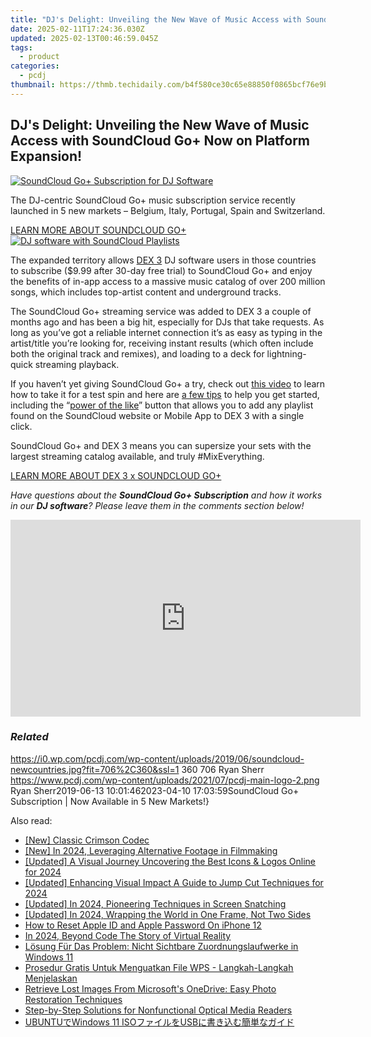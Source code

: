 ```yaml
---
title: "DJ's Delight: Unveiling the New Wave of Music Access with SoundCloud Go+ Now on Platform Expansion!"
date: 2025-02-11T17:24:36.030Z
updated: 2025-02-13T00:46:59.045Z
tags:
  - product
categories:
  - pcdj
thumbnail: https://thmb.techidaily.com/b4f580ce30c65e88850f0865bcf76e9b30f93eff5e8a5ffb4e4a9c4a1397858e.jpg
---
```


## DJ's Delight: Unveiling the New Wave of Music Access with SoundCloud Go+ Now on Platform Expansion!

[![SoundCloud Go+ Subscription for DJ Software](https://i0.wp.com/pcdj.com/wp-content/uploads/2019/06/soundcloud-newcountries.jpg?resize=706%2C321&ssl=1)](https://i0.wp.com/pcdj.com/wp-content/uploads/2019/06/soundcloud-newcountries.jpg?fit=706%2C360&ssl=1 "SoundCloud Go+ Subscription for DJ Software")

The DJ-centric SoundCloud Go+ music subscription service recently launched in 5 new markets – Belgium, Italy, Portugal, Spain and Switzerland.

[LEARN MORE ABOUT SOUNDCLOUD GO+ ![DJ software with SoundCloud Playlists](https://i0.wp.com/pcdj.com/wp-content/uploads/2019/05/soundcloudgo-dex3-playlistrs.jpg?fit=300%2C300&ssl=1 "DJ software with SoundCloud Playlists")](https://tools.techidaily.com/pcdj/products/)

The expanded territory allows [DEX 3](https://tools.techidaily.com/pcdj/products/) DJ software users in those countries to subscribe ($9.99 after 30-day free trial) to SoundCloud Go+ and enjoy the benefits of in-app access to a massive music catalog of over 200 million songs, which includes top-artist content and underground tracks.

The SoundCloud Go+ streaming service was added to DEX 3 a couple of months ago and has been a big hit, especially for DJs that take requests. As long as you’ve got a reliable internet connection it’s as easy as typing in the artist/title you’re looking for, receiving instant results (which often include both the original track and remixes), and loading to a deck for lightning-quick streaming playback.

If you haven’t yet giving SoundCloud Go+ a try, check out [this video](https://www.youtube.com/watch?v=Vzz-uiuyixk) to learn how to take it for a test spin and here are [a few tips](https://tools.techidaily.com/pcdj/products/) to help you get started, including the “[power of the like](https://tools.techidaily.com/pcdj/products/)” button that allows you to add any playlist found on the SoundCloud website or Mobile App to DEX 3 with a single click.

SoundCloud Go+ and DEX 3 means you can supersize your sets with the largest streaming catalog available, and truly #MixEverything.

[LEARN MORE ABOUT DEX 3 x SOUNDCLOUD GO+](https://tools.techidaily.com/pcdj/products/)

_Have questions about the **SoundCloud Go+ Subscription** and how it works in our **DJ software**? Please leave them in the comments section below!_

<!-- affiliate ads begin -->
<iframe width="560" height="315" src="https://www.youtube.com/embed/6kzbT13ds3M?si=hBInu0Or-cX2ANJF" title="YouTube video player" frameborder="0" allow="accelerometer; autoplay; clipboard-write; encrypted-media; gyroscope; picture-in-picture; web-share" referrerpolicy="strict-origin-when-cross-origin" allowfullscreen></iframe>
<!-- affiliate ads end -->

### _Related_

https://i0.wp.com/pcdj.com/wp-content/uploads/2019/06/soundcloud-newcountries.jpg?fit=706%2C360&ssl=1 360 706 Ryan Sherr https://www.pcdj.com/wp-content/uploads/2021/07/pcdj-main-logo-2.png Ryan Sherr2019-06-13 10:01:462023-04-10 17:03:59SoundCloud Go+ Subscription | Now Available in 5 New Markets!}

<ins class="adsbygoogle"
     style="display:block"
     data-ad-format="autorelaxed"
     data-ad-client="ca-pub-7571918770474297"
     data-ad-slot="1223367746"></ins>

<ins class="adsbygoogle"
     style="display:block"
     data-ad-client="ca-pub-7571918770474297"
     data-ad-slot="8358498916"
     data-ad-format="auto"
     data-full-width-responsive="true"></ins>

<span class="atpl-alsoreadstyle">Also read:</span>
<div><ul>
<li><a href="https://screen-capture.techidaily.com/new-classic-crimson-codec/"><u>[New] Classic Crimson Codec</u></a></li>
<li><a href="https://fox-helps.techidaily.com/new-in-2024-leveraging-alternative-footage-in-filmmaking/"><u>[New] In 2024, Leveraging Alternative Footage in Filmmaking</u></a></li>
<li><a href="https://facebook-video-share.techidaily.com/updated-a-visual-journey-uncovering-the-best-icons-and-logos-online-for-2024/"><u>[Updated] A Visual Journey Uncovering the Best Icons & Logos Online for 2024</u></a></li>
<li><a href="https://youtube-sure.techidaily.com/ed-enhancing-visual-impact-a-guide-to-jump-cut-techniques-for-2024/"><u>[Updated] Enhancing Visual Impact A Guide to Jump Cut Techniques for 2024</u></a></li>
<li><a href="https://video-screen-grab.techidaily.com/updated-in-2024-pioneering-techniques-in-screen-snatching/"><u>[Updated] In 2024, Pioneering Techniques in Screen Snatching</u></a></li>
<li><a href="https://fox-blue.techidaily.com/updated-in-2024-wrapping-the-world-in-one-frame-not-two-sides/"><u>[Updated] In 2024, Wrapping the World in One Frame, Not Two Sides</u></a></li>
<li><a href="https://apple-account.techidaily.com/how-to-reset-apple-id-and-apple-password-on-iphone-12-by-drfone-ios/"><u>How to Reset Apple ID and Apple Password On iPhone 12</u></a></li>
<li><a href="https://extra-hints.techidaily.com/in-2024-beyond-code-the-story-of-virtual-reality/"><u>In 2024, Beyond Code The Story of Virtual Reality</u></a></li>
<li><a href="https://discover-bits.techidaily.com/losung-fur-das-problem-nicht-sichtbare-zuordnungslaufwerke-in-windows-11/"><u>Lösung Für Das Problem: Nicht Sichtbare Zuordnungslaufwerke in Windows 11</u></a></li>
<li><a href="https://discover-bits.techidaily.com/prosedur-gratis-untuk-menguatkan-file-wps-langkah-langkah-menjelaskan/"><u>Prosedur Gratis Untuk Menguatkan File WPS - Langkah-Langkah Menjelaskan</u></a></li>
<li><a href="https://discover-bits.techidaily.com/retrieve-lost-images-from-microsofts-onedrive-easy-photo-restoration-techniques/"><u>Retrieve Lost Images From Microsoft's OneDrive: Easy Photo Restoration Techniques</u></a></li>
<li><a href="https://technical-tips.techidaily.com/step-by-step-solutions-for-nonfunctional-optical-media-readers/"><u>Step-by-Step Solutions for Nonfunctional Optical Media Readers</u></a></li>
<li><a href="https://discover-bits.techidaily.com/ubuntuwindows-11-isousb/"><u>UBUNTUでWindows 11 ISOファイルをUSBに書き込む簡単なガイド</u></a></li>
</ul></div>

